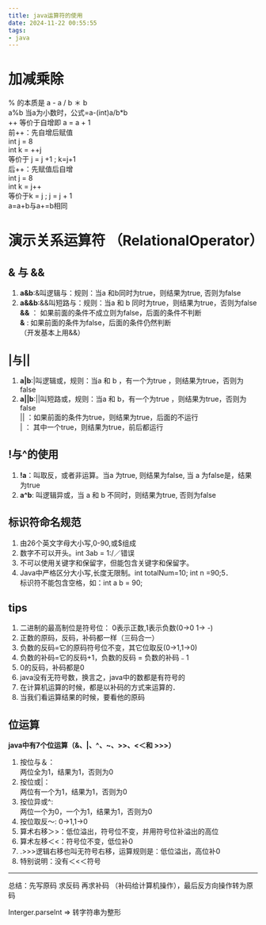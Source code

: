 ```yaml
---
title: java运算符的使用
date: 2024-11-22 00:55:55
tags:
- java
---
```

# 加减乘除
% 的本质是 a - a  /  b ＊ b  
a%b 当a为小数时，公式=a-(int)a/b*b  
++ 等价于自增即 a = a + 1  
前++：先自增后赋值   
int  j = 8  
int  k = ++j  
等价于 j = j +1 ; k=j+1  
后++：先赋值后自增  
int j = 8  
int k = j++  
等价于k = j ; j = j + 1  
a=a+b与a+=b相同


# 演示关系运算符 （RelationalOperator）
## & 与 &&
1. **a&b**:&叫逻辑与：规则：当a 和b同时为true，则结果为true, 否则为false 
2. **a&&b**:&&叫短路与：规则：当a 和 b 同时为true，则结果为true，否则为false  
**&&** ： 如果前面的条件不成立则为false，后面的条件不判断  
**&**   :   如果前面的条件为false，后面的条件仍然判断   
（开发基本上用&&）
## |与||
1. **a|b**:|叫逻辑或，规则：当a 和 b ，有一个为true ，则结果为true，否则为false
2. **a||b**:||叫短路或，规则：当a 和 b，有一个为true ，则结果为true，否则为false   
||   ：如果前面的条件为true，则结果为true，后面的不运行  
|   ： 其中一个true，则结果为true，前后都运行
## !与^的使用
1. **!a**：叫取反，或者非运算。当a 为true, 则结果为false, 当 a 为false是，结果为true 
2. **a^b**: 叫逻辑异或，当 a 和 b 不同时，则结果为true, 否则为false  


## 标识符命名规范  
1. 由26个英文字母大小写,0-90,或$组成
2. 数字不可以开头。int 3ab = 1:/／错误
3. 不可以使用关键字和保留字，但能包含关键字和保留字。
4. Java中严格区分大小写,长度无限制。int totalNum=10; int n =90;5．  
标识符不能包含空格，如：int a b = 90;

## tips
1. 二进制的最高制位是符号位： 0表示正数,1表示负数(0->0 1-> -)
2. 正数的原码，反码，补码都一样（三码合一）
3. 负数的反码=它的原码符号位不变，其它位取反(0->1,1->0)
4. 负数的补码=它的反码+1，负数的反码 = 负数的补码﹣1
5. 0的反码，补码都是0
6. java没有无符号数，换言之，java中的数都是有符号的
7. 在计算机运算的时候，都是以补码的方式来运算的．
8. 当我们看运算结果的时候，要看他的原码

## 位运算
**java中有7个位运算（&、|、^、~、>>、<＜和 >>>）**  
1. 按位与＆：  
两位全为1，结果为1，否则为0
2. 按位或|：  
两位有一个为1，结果为1，否则为0
3. 按位异或^:  
两位一个为0，一个为1，结果为1，否则为0
4. 按位取反～:   0->1,1->0
5. 算术右移＞>：低位溢出，符号位不变，并用符号位补溢出的高位
6. 算术左移＜<：符号位不变，低位补0
7. .>>>逻辑右移也叫无符号右移，运算规则是：低位溢出，高位补0
8. 特别说明：没有＜<＜符号
***
总结：先写原码 求反码 再求补码 （补码给计算机操作），最后反方向操作转为原码

Interger.parselnt => 转字符串为整形

